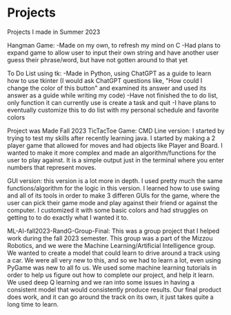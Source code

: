 # Projects
Projects I made in Summer 2023

Hangman Game: 
  -Made on my own, to refresh my mind on C
  -Had plans to expand game to allow user to input their own string and have another user guess their phrase/word, but have not gotten around to that yet

To Do List using tk:
  -Made in Python, using ChatGPT as a guide to learn how to use tkinter (I would ask ChatGPT questions like, "How could I change the color of this button" and examined its answer and used its answer as a guide while writing my code)
  -Have not finished the to do list, only function it can currently use is create a task and quit
  -I have plans to eventually customize this to do list with my personal schedule and favorite colors


Project was Made Fall 2023
  TicTacToe Game:
  CMD Line version: I started by trying to test my skills after recently learning java. I started by making a 2 player game that allowed for moves and had objects like Player and Board.
  I wanted to make it more complex and made an algorithm/functions for the user to play against. It is a simple output just in the terminal where you enter numbers that represent moves.

  GUI version: this version is a lot more in depth. I used pretty much the same functions/algorithm for the logic in this version. I learned how to use swing and all of its tools in order to make 3 differen GUIs for the game, where the user can pick their game mode and play against their friend or against the computer. I customized it with some basic colors and had struggles on getting to to do exactly what I wanted it to. 


  ML-AI-fall2023-RandG-Group-Final:
  This was a group project that I helped work during the fall 2023 semester. This group was a part of the Mizzou Robotics, and we were the Machine Learning/Artificial Intelligence group. We wanted to create a model that could learn to drive around a track using a car. We were all very new to this, and so we had to learn a lot, even using PyGame was new to all fo us. We used some machine learning tutorials in order to help us figure out how to complete our project, and help it learn. We used deep Q learning and we ran into some issues in having a consistent model that would consistently produce results. Our final product does work, and it can go around the track on its own, it just takes quite a long time to learn. 
